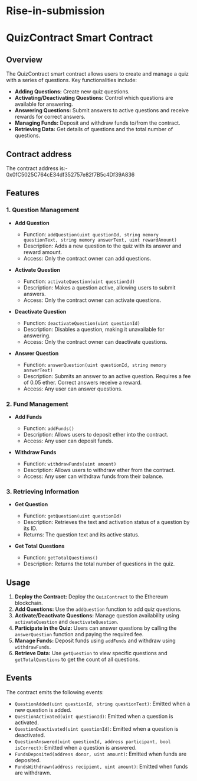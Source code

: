 # Rise-in-submission
# QuizContract Smart Contract

## Overview

The QuizContract smart contract allows users to create and manage a quiz with a series of questions. Key functionalities include:

- **Adding Questions:** Create new quiz questions.
- **Activating/Deactivating Questions:** Control which questions are available for answering.
- **Answering Questions:** Submit answers to active questions and receive rewards for correct answers.
- **Managing Funds:** Deposit and withdraw funds to/from the contract.
- **Retrieving Data:** Get details of questions and the total number of questions.

## Contract address

The contract address is:- 0x0fC5025C764cE34df352757e82f7B5c4Df39A836

## Features

### 1. **Question Management**

- **Add Question**
  - Function: `addQuestion(uint questionId, string memory questionText, string memory answerText, uint rewardAmount)`
  - Description: Adds a new question to the quiz with its answer and reward amount.
  - Access: Only the contract owner can add questions.

- **Activate Question**
  - Function: `activateQuestion(uint questionId)`
  - Description: Makes a question active, allowing users to submit answers.
  - Access: Only the contract owner can activate questions.

- **Deactivate Question**
  - Function: `deactivateQuestion(uint questionId)`
  - Description: Disables a question, making it unavailable for answering.
  - Access: Only the contract owner can deactivate questions.

- **Answer Question**
  - Function: `answerQuestion(uint questionId, string memory answerText)`
  - Description: Submits an answer to an active question. Requires a fee of 0.05 ether. Correct answers receive a reward.
  - Access: Any user can answer questions.

### 2. **Fund Management**

- **Add Funds**
  - Function: `addFunds()`
  - Description: Allows users to deposit ether into the contract.
  - Access: Any user can deposit funds.

- **Withdraw Funds**
  - Function: `withdrawFunds(uint amount)`
  - Description: Allows users to withdraw ether from the contract.
  - Access: Any user can withdraw funds from their balance.

### 3. **Retrieving Information**

- **Get Question**
  - Function: `getQuestion(uint questionId)`
  - Description: Retrieves the text and activation status of a question by its ID.
  - Returns: The question text and its active status.

- **Get Total Questions**
  - Function: `getTotalQuestions()`
  - Description: Returns the total number of questions in the quiz.

## Usage

1. **Deploy the Contract:** Deploy the `QuizContract` to the Ethereum blockchain.
2. **Add Questions:** Use the `addQuestion` function to add quiz questions.
3. **Activate/Deactivate Questions:** Manage question availability using `activateQuestion` and `deactivateQuestion`.
4. **Participate in the Quiz:** Users can answer questions by calling the `answerQuestion` function and paying the required fee.
5. **Manage Funds:** Deposit funds using `addFunds` and withdraw using `withdrawFunds`.
6. **Retrieve Data:** Use `getQuestion` to view specific questions and `getTotalQuestions` to get the count of all questions.

## Events

The contract emits the following events:

- `QuestionAdded(uint questionId, string questionText)`: Emitted when a new question is added.
- `QuestionActivated(uint questionId)`: Emitted when a question is activated.
- `QuestionDeactivated(uint questionId)`: Emitted when a question is deactivated.
- `QuestionAnswered(uint questionId, address participant, bool isCorrect)`: Emitted when a question is answered.
- `FundsDeposited(address donor, uint amount)`: Emitted when funds are deposited.
- `FundsWithdrawn(address recipient, uint amount)`: Emitted when funds are withdrawn.

